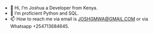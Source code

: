 - 👋 Hi, I’m Joshua a Developer from Kenya.
- 🌱 I’m proficient Python and SQL.
- 📫 How to reach me via email is JOSHGMWA@GMAIL.COM or via Whatsapp +254713684645.
